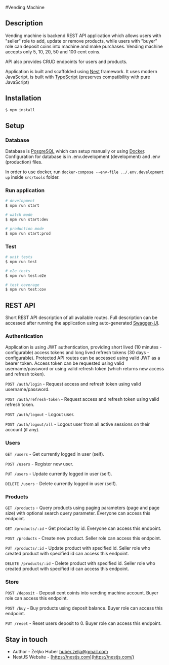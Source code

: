 #Vending Machine

## Description

Vending machine is backend REST API application which allows users with "seller" role to add, update or remove products, while users with "buyer" role can deposit coins into machine and make purchases. Vending machine accepts only 5, 10, 20, 50 and 100 cent coins.

API also provides CRUD endpoints for users and products.

Application is built and scaffolded using [Nest](https://nestjs.com/) framework. It uses modern JavaScript, is built with [TypeScript](https://www.typescriptlang.org) (preserves compatibility with pure JavaScript)

## Installation

```bash
$ npm install
```

## Setup

### Database

Database is [PosgreSQL](https://www.postgresql.org) which can setup manually or using [Docker](https://www.docker.com). Configuration for database is in .env.development (development) and .env (production) files.

In order to use docker, run `docker-compose --env-file ../.env.development up` inside `src/tools` folder.

### Run application

```bash
# development
$ npm run start

# watch mode
$ npm run start:dev

# production mode
$ npm run start:prod
```

### Test

```bash
# unit tests
$ npm run test

# e2e tests
$ npm run test:e2e

# test coverage
$ npm run test:cov
```

## REST API

Short REST API description of all available routes. Full description can be accessed after running the application using auto-generated [Swagger-UI](http://localhost:3000/docs/).

### Authentication

Application is using JWT authentication, providing short lived (10 minutes - configurable) access tokens and long lived refresh tokens (30 days - configurable). Protected API routes can be accessed using valid JWT as a bearer token. Access token can be requested using valid username/password or using valid refresh token (which returns new access and refresh token). 

`POST /auth/login` - Request access and refresh token using valid username/password.

`POST /auth/refresh-token` - Request access and refresh token using valid refresh token.

`POST /auth/logout` - Logout user.

`POST /auth/logout/all` - Logout user from all active sessions on their account (if any).

### Users

`GET /users` - Get currently logged in user (self).

`POST /users` - Register new user.

`PUT /users` - Update currently logged in user (self).

`DELETE /users` - Delete currently logged in user (self).

### Products

`GET /products` - Query products using paging parameters (page and page size) with optional search query parameter. Everyone can access this endpoint.

`GET /products/:id` - Get product by id. Everyone can access this endpoint.

`POST /products` - Create new product. Seller role can access this endpoint.

`PUT /products/:id` - Update product with specified id. Seller role who created product with specified id can access this endpoint.

`DELETE /products/:id` - Delete product with specified id. Seller role who created product with specified id can access this endpoint.

### Store

`POST /deposit` - Deposit cent coints into vending machine account. Buyer role can access this endpoint.

`POST /buy` - Buy products using deposit balance. Buyer role can access this endpoint.

`PUT /reset` - Reset users deposit to 0. Buyer role can access this endpoint.

## Stay in touch

- Author - Željko Huber <huber.zelja@gmail.com>
- NestJS Website - [https://nestjs.com](https://nestjs.com/)
